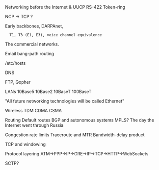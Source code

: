 Networking before the Internet & UUCP
    RS-422
    Token-ring

NCP -> TCP ?

Early backbones, DARPAnet,

      T1, T3 (E1, E3), voice channel equivalence

The commercial networks.

Email
    bang-path routing

/etc/hosts

DNS

FTP, Gopher

LANs
    10Base5
    10Base2
    10BaseT
    100BaseT

"All future networking technologies will be called Ethernet"

Wireless
    TDM
    CDMA
    CSMA

Routing
    Default routes
    BGP and autonomous systems
    MPLS?
    The day the Internet went through Russia

Congestion rate limits
    Traceroute and MTR
    Bandwidth-delay product

TCP and windowing

Protocol layering
    ATM->PPP->IP->GRE->IP->TCP->HTTP->WebSockets

SCTP?

